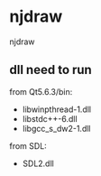 # njdraw
njdraw

## dll need to run

from Qt5.6.3/bin:
* libwinpthread-1.dll
* libstdc++-6.dll
* libgcc_s_dw2-1.dll

from SDL:
* SDL2.dll
